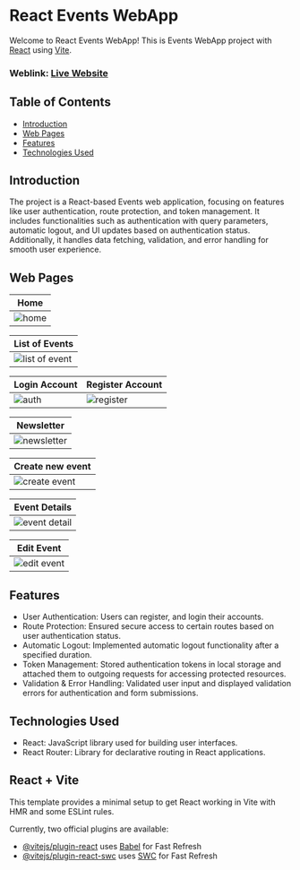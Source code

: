 # React Events WebApp
Welcome to React Events WebApp! This is Events WebApp project with [React](https://react.dev/) using [Vite](https://vitejs.dev/).

### Weblink: [Live Website](#)

## Table of Contents
- [Introduction](#introduction)
- [Web Pages](#web-pages)
- [Features](#features)
- [Technologies Used](#technologies-used)

## Introduction
The project is a React-based Events web application, focusing on features like user authentication, route protection, and token management. It includes functionalities such as authentication with query parameters, automatic logout, and UI updates based on authentication status. Additionally, it handles data fetching, validation, and error handling for smooth user experience.

## Web Pages
|  Home                             |
|-----------------------------------------|
| ![home](https://github.com/zaimabdullah/Events-React-WebApp/assets/36534973/58d30056-dea5-4d90-965d-7127cfe7496e) |

|  List of Events                              |
|-----------------------------------------|
| ![list of event](https://github.com/zaimabdullah/Events-React-WebApp/assets/36534973/4a032bb9-5388-4c61-8f9a-81acb46cbb68) |

|  Login Account |  Register Account                         |
|-----------------------------------------|-----------------------------------------|
| ![auth](https://github.com/zaimabdullah/Events-React-WebApp/assets/36534973/12074e5f-c13a-4a23-a0d5-0f761cb6ac7d) | ![register](https://github.com/zaimabdullah/Events-React-WebApp/assets/36534973/83c2bdf4-a3ee-43b0-bc93-d977a34376eb) |

|  Newsletter                                                           |
|----------------------------------------------------------------------------------|
| ![newsletter](https://github.com/zaimabdullah/Events-React-WebApp/assets/36534973/205f1fcd-f0ce-426b-8e8d-49c31ab668dd) |


|  Create new event                              |
|-----------------------------------------|
| ![create event](https://github.com/zaimabdullah/Events-React-WebApp/assets/36534973/db07d749-9cca-4dff-95a3-b82e2516c14d) |

|  Event Details                              |
|-----------------------------------------|
| ![event detail](https://github.com/zaimabdullah/Events-React-WebApp/assets/36534973/23245907-bf68-46dc-a69a-b94e83ef8d23) |


|  Edit Event                              |
|-----------------------------------------|
| ![edit event](https://github.com/zaimabdullah/Events-React-WebApp/assets/36534973/a3773baa-772c-41f5-b9c3-4505df957934) |


## Features
- User Authentication: Users can register, and login their accounts.
- Route Protection: Ensured secure access to certain routes based on user authentication status.
- Automatic Logout: Implemented automatic logout functionality after a specified duration.
- Token Management: Stored authentication tokens in local storage and attached them to outgoing requests for accessing protected resources.
- Validation & Error Handling: Validated user input and displayed validation errors for authentication and form submissions.

## Technologies Used
- React: JavaScript library used for building user interfaces.
- React Router: Library for declarative routing in React applications.

## React + Vite

This template provides a minimal setup to get React working in Vite with HMR and some ESLint rules.

Currently, two official plugins are available:

- [@vitejs/plugin-react](https://github.com/vitejs/vite-plugin-react/blob/main/packages/plugin-react/README.md) uses [Babel](https://babeljs.io/) for Fast Refresh
- [@vitejs/plugin-react-swc](https://github.com/vitejs/vite-plugin-react-swc) uses [SWC](https://swc.rs/) for Fast Refresh
